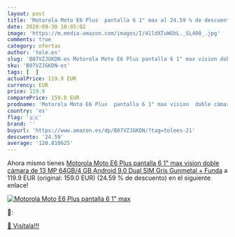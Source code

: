 ```yaml
---
layout: post
title: 'Motorola Moto E6 Plus  pantalla 6 1" max al 24.59 % de descuento'
date: 2020-09-30 10:05:02
image: 'https://m.media-amazon.com/images/I/41ldXTuWGbL._SL400_.jpg'
comments: true
category: ofertas
author: 'tole.es'
slug: 'B07VZJGKDN-es Motorola Moto E6 Plus pantalla 6 1" max vision doble...'
sku: 'B07VZJGKDN-es'
tags: [  ]
actualPrice: 119.9 EUR
currency: EUR
price: 119.9
comparePrice: 159.0 EUR
prodname: 'Motorola Moto E6 Plus  pantalla 6 1" max vision  doble cámara de 13 MP  64GB/4 GB  Android 9.0  Dual SIM  Gris Gunmetal + Funda'
country: 'es'
flag: '🇪🇸'
brand: ''
buyurl: 'https://www.amazon.es/dp/B07VZJGKDN/?tag=tolees-21'
descuento: '24.59'
average: '120.810625'
---
```


Ahora mismo tienes [Motorola Moto E6 Plus  pantalla 6 1" max vision  doble cámara de 13 MP  64GB/4 GB  Android 9.0  Dual SIM  Gris Gunmetal + Funda](https://www.amazon.es/dp/B07VZJGKDN/?tag=tolees-21) a 119.9 EUR (original: 159.0 EUR) (24.59 %  de descuento) en el siguiente enlace!

[![Motorola Moto E6 Plus  pantalla 6 1" max](https://m.media-amazon.com/images/I/41ldXTuWGbL._SL400_.jpg)](https://www.amazon.es/dp/B07VZJGKDN/?tag=tolees-21)

🔎:


[🛒 Visítala!!!](https://www.amazon.es/dp/B07VZJGKDN/?tag=tolees-21)
